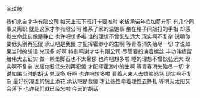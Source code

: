 金玟岐

我们来自才华有限公司
每天上班下班打卡要准时
老板承诺年底加薪升职
有几个同事又离职
就是这家才华有限公司
维系了家的温饱事
坐在格子间敲打的手指
却感觉生命此刻像是静止
也许吧想多啦
谁的理想不曾恢弘远大
现实啊不复杂
说明你要低头别再犯傻
承认吧是我傻
才配挥霍渺小的生啊
等青春消失殆尽一切
才说如果当时的胡话
兑现多 好啊
特别鸣谢才华有限公司
尽管要扮演着螺丝
丰功伟绩留给伟大去证实
做一颗垫脚石也不太奢侈
也许吧想多啦
睡的理想不曾恢弘远大
现实啊不复杂
说服你要低头别再犯傻
才配挥霍渺小的生啊
等青春消失殆尽一切
才说如果当时的胡话
兑现多 好啊
也许吧想多啦
看着人来人去嬉笑怒骂
现实啊不复杂
最好扮演谁的锦上添花
承认吧是我傻
才让感性牵着理性去挣扎
等明天太阳又会落下
也许我们就已经忘啦
今天的胡话